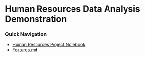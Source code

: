 # Human Resources Data Analysis Demonstration

### Quick Navigation
- [Human Resources Project Notebook](https://www.kaggle.com/malikrbooker/kernel290f47c657?scriptVersionId=34595161)
- [Features.md](https://github.com/malikrb/HumanResourcesDemonstration/blob/master/features.md)
